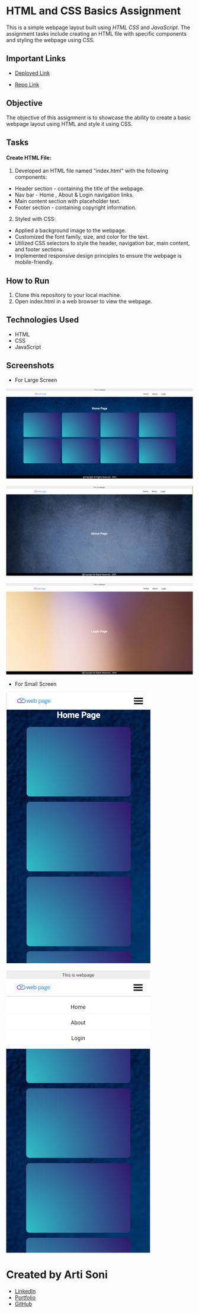 # HTML and CSS Basics Assignment

This is a simple webpage layout built using _HTML_ _CSS_ and _JavaScript_.
The assignment tasks include creating an HTML file with specific components and styling the webpage using CSS.

## Important Links

- [Deployed Link]()

- [Repo Link](https://github.com/artisonii/saraltech_frontend)

## Objective

The objective of this assignment is to showcase the ability to create a basic webpage layout using HTML and style it using CSS.

## Tasks

#### Create HTML File:

1. Developed an HTML file named "index.html" with the following components:

- Header section - containing the title of the webpage.
- Nav bar - Home , About & Login navigation links.
- Main content section with placeholder text.
- Footer section - containing copyright information.

2. Styled with CSS:

- Applied a background image to the webpage.
- Customized the font family, size, and color for the text.
- Utilized CSS selectors to style the header, navigation bar, main content, and footer sections.
- Implemented responsive design principles to ensure the webpage is mobile-friendly.

## How to Run

1. Clone this repository to your local machine.
2. Open index.html in a web browser to view the webpage.

## Technologies Used

- HTML
- CSS
- JavaScript

## Screenshots

- For Large Screen

<img src="./assets/homepage.PNG" />
<br><br>
<img src="./assets/aboutpage.PNG" />
<br><br>
<img src="./assets/loginPahe.PNG" />

- For Small Screen

<img src="./assets/mobile1.PNG" />
<br><br>
<img src="./assets/Capture.PNG" />

# Created by Arti Soni

- [LinkedIn](https://www.linkedin.com/in/arti-soni/)
- [Portfolio](https://artisonii.github.io/)
- [GitHub](https://github.com/artisonii)
